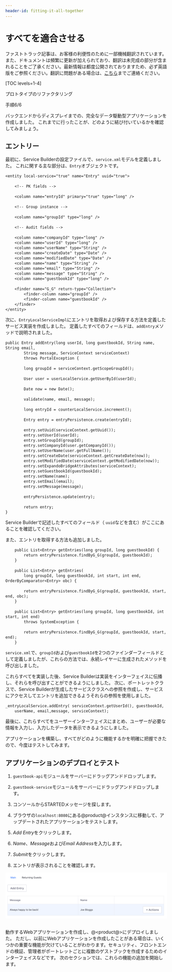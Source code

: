 ```yaml
---
header-id: fitting-it-all-together
---
```


# すべてを適合させる

<p class="alert alert-info"><span class="wysiwyg-color-blue120">ファストトラック記事は、お客様の利便性のために一部機械翻訳されています。また、ドキュメントは頻繁に更新が加えられており、翻訳は未完成の部分が含まれることをご了承ください。最新情報は都度公開されておりますため、必ず英語版をご参照ください。翻訳に問題がある場合は、<a href="mailto:support-content-jp@liferay.com">こちら</a>までご連絡ください。</span></p>

[TOC levels=1-4]

<div class="learn-path-step row">
    <p id="stepTitle">プロトタイプのリファクタリング</p><p>手順6/6</p>
</div>

バックエンドからディスプレイまでの、完全なデータ駆動型アプリケーションを作成しました。 これまでに行ったことが、どのように結び付いているかを確認してみましょう。

## エントリー

最初に、Service Builderの設定ファイルで、`service.xml`モデルを定義しました。 これに関する主な部分は、`Entry`オブジェクトです。

    <entity local-service="true" name="Entry" uuid="true">
    
        <!-- PK fields -->
    
        <column name="entryId" primary="true" type="long" />
    
        <!-- Group instance -->
    
        <column name="groupId" type="long" />
    
        <!-- Audit fields -->
    
        <column name="companyId" type="long" />
        <column name="userId" type="long" />
        <column name="userName" type="String" />
        <column name="createDate" type="Date" />
        <column name="modifiedDate" type="Date" />
        <column name="name" type="String" />
        <column name="email" type="String" />
        <column name="message" type="String" />
        <column name="guestbookId" type="long" />
    
        <finder name="G_G" return-type="Collection">
            <finder-column name="groupId" />
            <finder-column name="guestbookId" />
        </finder>
    </entity>

次に、`EntryLocalServiceImpl`にエントリを取得および保存する方法を定義したサービス実装を作成しました。 定義したすべてのフィールドは、`addEntry`メソッドで説明されました。

    public Entry addEntry(long userId, long guestbookId, String name, String email,
            String message, ServiceContext serviceContext)
            throws PortalException {
    
            long groupId = serviceContext.getScopeGroupId();
    
            User user = userLocalService.getUserById(userId);
    
            Date now = new Date();
    
            validate(name, email, message);
    
            long entryId = counterLocalService.increment();
    
            Entry entry = entryPersistence.create(entryId);
    
            entry.setUuid(serviceContext.getUuid());
            entry.setUserId(userId);
            entry.setGroupId(groupId);
            entry.setCompanyId(user.getCompanyId());
            entry.setUserName(user.getFullName());
            entry.setCreateDate(serviceContext.getCreateDate(now));
            entry.setModifiedDate(serviceContext.getModifiedDate(now));
            entry.setExpandoBridgeAttributes(serviceContext);
            entry.setGuestbookId(guestbookId);
            entry.setName(name);
            entry.setEmail(email);
            entry.setMessage(message);
    
            entryPersistence.update(entry);
    
            return entry;
    }

Service Builderで記述したすべてのフィールド（ `uuid`などを含む）がここにあることを確認してください。

また、エントリを取得する方法も追加しました。

``` 
    public List<Entry> getEntries(long groupId, long guestbookId) {
        return entryPersistence.findByG_G(groupId, guestbookId);
    }

    public List<Entry> getEntries(
        long groupId, long guestbookId, int start, int end, OrderByComparator<Entry> obc) {

        return entryPersistence.findByG_G(groupId, guestbookId, start, end, obc);
    }

    public List<Entry> getEntries(long groupId, long guestbookId, int start, int end)
        throws SystemException {

        return entryPersistence.findByG_G(groupId, guestbookId, start, end);
    }
```

`service.xml`で、`groupId`および`guestbookId`を2つのファインダーフィールドとして定義しましたが、これらの方法では、永続レイヤーに生成されたメソッドを呼び出しました。

これらすべてを実装した後、Service Builderは実装をインターフェイスに伝播し、それらを呼び出すことができるようにしました。 次に、ポートレットクラスで、Service Builderが生成したサービスクラスへの参照を作成し、サービスにアクセスしてエントリを追加できるようそれらの参照を使用しました。

    _entryLocalService.addEntry( serviceContext.getUserId(), guestbookId, 
        userName, email,message, serviceContext);

最後に、これらすべてをユーザーインターフェイスにまとめ、ユーザーが必要な情報を入力し、入力したデータを表示できるようにしました。

アプリケーションを構築し、すべてがどのように機能するかを明確に把握できたので、今度はテストしてみます。

## アプリケーションのデプロイとテスト

1.  `guestbook-api`モジュールをサーバーにドラッグアンドドロップします。

2.  `guestbook-service`モジュールをサーバーにドラッグアンドドロップします。

3.  コンソールからSTARTEDメッセージを探します。

4.  ブラウザの`localhost:8080`にある@product@インスタンスに移動して、アップデートされたアプリケーションをテストします。

5.  *Add Entry*をクリックします。

6.  *Name*、*Message*および*Email Address*を入力します。

7.  *Submit*をクリックします。

8.  エントリが表示されることを確認します。

![図1：最初のゲストブックとエントリが表示されます。  ](../../../images/guestbook-entry-test.png)

##

動作するWebアプリケーションを作成し、@<product@>にデプロイしました。 ただし、以前にWebアプリケーションを作成したことがある場合は、いくつかの重要な機能が欠けていることがわかります。セキュリティ、フロントエンドの検証、管理者がポートレットごとに複数のゲストブックを作成するためのインターフェイスなどです。 次のセクションでは、これらの機能の追加を開始します。
